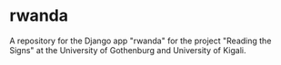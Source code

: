 # rwanda
A repository for the Django app "rwanda" for the project "Reading the Signs" at the University of Gothenburg and University of Kigali.
